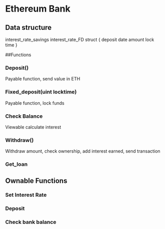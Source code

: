 # Ethereum Bank


## Data structure
interest_rate_savings
interest_rate_FD
struct {
	deposit date
	amount
	lock time
}

##Functions

### Deposit()
Payable function, send value in ETH 

### Fixed_deposit(uint locktime)
Payable function, lock funds 

### Check Balance
Viewable calculate interest

### Withdraw()
Withdraw amount, check ownership, add interest earned, send transaction 

### Get_loan

## Ownable Functions

### Set Interest Rate 

### Deposit 

### Check bank balance 